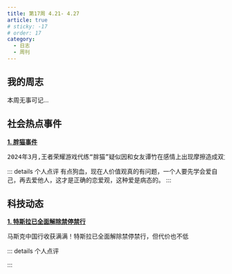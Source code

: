 ```yaml
---
title: 第17周 4.21- 4.27
article: true
# sticky: -17
# order: 17
category:
  - 日志
  - 周刊
---
```


<!-- more -->

## **我的周志**
本周无事可记...

## **社会热点事件**
**[1. 胖猫事件](https://baijiahao.baidu.com/s?id=1798048701471861405&wfr=spider&for=pc)**<br/>
<pre>2024年3月,王者荣耀游戏代练“胖猫”疑似因和女友谭竹在感情上出现摩擦造成双方分手。4月11日凌晨,胖猫跳江;4月23日,“胖猫”遗体打捞上岸,被宣告离世</pre>

::: details 个人点评
有点狗血，现在人价值观真的有问题，一个人要先学会爱自己，再去爱他人，这才是正确的恋爱观，这种爱是病态的。
:::

## **科技动态**
**[1. 特斯拉已全面解除禁停禁行](https://baijiahao.baidu.com/s?id=1797646118827342962&wfr=spider&for=pc)**<br/>
<pre>马斯克中国行收获满满！特斯拉已全面解除禁停禁行，但代价也不低</pre>

::: details 个人点评

:::